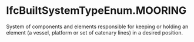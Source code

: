 IfcBuiltSystemTypeEnum.MOORING
==============================
System of components and elements responsible for keeping or holding an
element (a vessel, platform or set of catenary lines) in a desired position.


